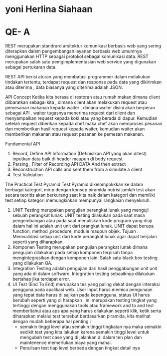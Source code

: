 # yoni Herlina Siahaan

# QE- A

REST merupakan standrard arsitektur komunikasi berbasis web yang sering diterapkan dalam pengembangan layanan berbasis web umumnya menggunakan HTTP sebagai protokol sebagai komunikasi data. REST merupakan salah satu pemgimplementasian web service yang digunakan sebagai pertukaran data.

 REST API berisi aturan yang membatasi programmer dalam melakukan tindakan tertentu, terdapat request dan response pada data yang dikirimkan atau diterima , data biasanya yang diterima adalah JSON.

 API Concept Ketika kita berasa di restoran atau rumah makan dimana client diibaratkan sebagai kita , dimana client akan melakukan request atau pemesanan makanan kepada waiter , dimana waiter disini akan berperan sebagai API . waiter tugasnya menerima request dari client dan menyampaikan request kepada koki atau yang berada di dapur. Kemudian setelah request diberikan kepada chef maka chef akan memproses pesanan dan memberikan hasil request kepada waiter, kemudian waiter akan memberikan makanan atau request pesanan ke pemesan makanan.

 Fundamental API

1. Record, Define API Information (Definisikan API yang akan ditest) inputkan data baik di header maupun di body request
2. Parsing , Filter of Recording API DATA And then extract
3. Reconstruction API calls and sent them from a simulate a client
4. Test Validation

 The Practical Test Pyramid Test Pyramid dikelompokkkan ke dalam berbagai kategori, mirip dengan konsep piramida nutrisi jumlah test akan secara teoritis akan berkurang saat kita naik dalam kategori dan memiliki test setiap kategori memungkinkan mempunyai rangkaian menyeluruh.

1. UNIT Testing merupakan pengujian perangkat lunak yang menguji sebuah perangkat lunak. UNIT testing dilakukan pada saat masa pengembangan atau pada saat menuliskan kode program yang diuji dalam hal ini adalah unit unit dari prangkat lunak. UNIT dapat berupa function, method ,procedure, module maupun objek. Tujuan : Memvalidasi setiap unit dari kode perangkat lunak agar dapat berjalan seperti yang diharapkan.
2. Komponen Testing merupakan pengujian perangkat lunak dimana pengujian dilakukan pada setiap komponen terpisah tanpa mengintegrasikan dengan komponen lain. Salah satu black box testing yang dilakukan QA.
3. Integration Testing adalah pengujian dari hasil penggabungan unit unit yang ada di dalam software. Integration testing sebaaiknya dilakukan bertahap jika terdapat error.
4. UI Test (End To End) merupakan tes yang paling dekat dengan interaksi pengguna pada apalikasi web. User input harus memicu pengunaan yang tepat data harus di sajikan pada kepengguna, status  UI harus berubah seperti yang di harapkan . ini merupakan testing tingkat yang tertinggi dengan menggunakan tools atau framework and to and test memberitahui atau aps apa yang harus dilakukan seperti klik, ketik serta diharapkan melalui test tersebut berdasarkan piramida, kita melihat dengan mudah beberapa hal penting :
    - semakin tinggi level atau semakin tinggi tingkatan nya maka semakin sedikit test yang kita lakukan karena semakin tinggi level untuk mengubah test case yang di jalankan di dalam ten plan dan maintenence memerlukan biaya yang mahal.
    - Penulisan test tiap level berbeda dengan tingkat detail nya